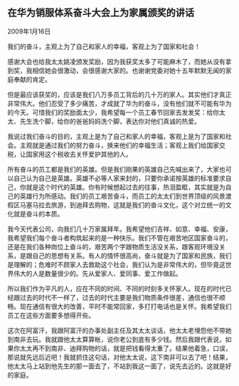 ## 在华为销服体系奋斗大会上为家属颁奖的讲话

2009年1月16日



我们的奋斗，主观上为了自己和家人的幸福，客观上为了国家和社会！

感谢大会也给我太太姚凌颁发奖励，因为我获奖太多了可能麻木了，而她从没有拿到奖，我相信她会很激动，会很感谢大家的。也谢谢党委对她十五年默默无闻的家庭奉献的肯定。

但是最应该获奖的，应该是我们八万多员工背后的几十万的家人。其实他们才真正非常伟大。他们忍受了多少痛苦，才成就了华为的奋斗，没有他们就不可能有华为的今天。可惜我们的奖励面太少，我希望每一个员工春节回家去发发奖：给你太太、先生洗个脚，给你的爸爸妈妈洗个脚，表达你对他们真诚的热爱。

我说过我们奋斗的目的，主观上是为了自己和家人的幸福，客观上是为了国家和社会。主观就是通过我们的努力奋斗，换来他们的幸福生活；客观上我们给国家交税，让国家用这个税收去关怀爱护其他的人。

所有奋斗的员工都是我们的英雄。但是我们刚果的英雄自己先喊出来了，大家也可以自己认为自己是英雄。英雄不必等人家来封的，只要你承诺按英雄的标准要求自己，你就是这个时代的英雄。你有时候想起过去的往事，热泪盈眶，其实就是为自己的英雄行为所感动。我们的员工艰苦奋斗，而员工的太太们到世界顶级的风景渡假区马塞马拉去旅游，到迪拜去购物，这就是我们的奋斗文化，这个对立统一的文化就是奋斗的本质。

我今天代表公司，向我们几十万家属拜年。我希望他们吉祥、如意、幸福、安康，我希望我们每个奋斗者构筑起来的是一种快乐。我们不管在艰苦地区国家奋斗的，还是在我们各种岗位上奋斗的，艰苦两个字跟物质生活没关系，跟客观环境没关系，是跟自己的思想有关系。有人的情怀很高尚，奋斗就是为了国家和民族，我们是理解的；危难时不顾家人去救助这个社会，我们认为是非常伟大的，但毕竟这世界伟大的人是数量很少的。先从爱家人、爱同事、爱工作做起。

所以我们作为平凡的人，应在不同的时间、不同的时刻多关怀家人。现在的时代已经跟过去的时代不一样了，过去的时代主要是我们物质条件很差，通信也很不顺畅。现在通信有很大的改善，平时不能常回家，多打打电话也是关怀。我希望我们员工在这些方面要多想得开些。

这次在阿富汗，我跟阿富汗的办事处副主任及其太太谈话，他太太老埋怨他不带她到南非去玩。我就跟他太太算算帐，说你老公到底有多少钱。然后我跟代表说，如果你太太再不到南非、迪拜购物的话，就是把钱看得太重了。结果他着急，口误，那说就先远后近吧！我就抓住这句话，对他太太说，这下南非可以去了吧！结果，他太太马上站到他先生的那一面去了，不站到我这一面了，说先去近的。这就是好的家庭。
